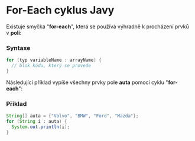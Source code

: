 # For-Each cyklus Javy

Existuje smyčka "**for-each**", která se používá výhradně k procházení prvků v **poli**:

### Syntaxe

```java
for (typ variableName : arrayName) {
  // blok kódu, který se provede
}
```

Následující příklad vypíše všechny prvky pole **auta** pomocí cyklu "**for-each**":

### Příklad

```java
String[] auta = {"Volvo", "BMW", "Ford", "Mazda"};
for (String i : auta) {
  System.out.println(i);
}
```